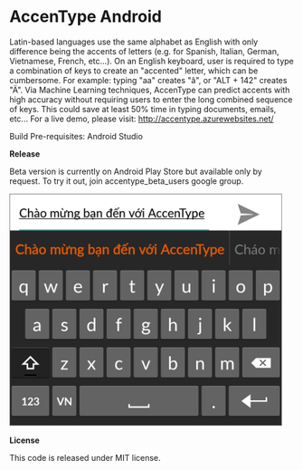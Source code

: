AccenType Android
============

Latin-based languages use the same alphabet as English with only difference being the accents of letters (e.g. for Spanish, Italian, German, Vietnamese, French, etc...). On an English keyboard, user is required to type a combination of keys to create an "accented" letter, which can be cumbersome. For example: typing "aa" creates "â", or "ALT + 142" creates "Ä". Via Machine Learning techniques, AccenType can predict accents with high accuracy without requiring users to enter the long combined sequence of keys. This could save at least 50% time in typing documents, emails, etc... For a live demo, please visit: http://accentype.azurewebsites.net/

Build Pre-requisites: Android Studio

**Release**

Beta version is currently on Android Play Store but available only by request. To try it out, join accentype_beta_users google group.

<img style="border: gray 1px solid;" width="480px" src="./screenshot.png"></img>

**License**

This code is released under MIT license.
